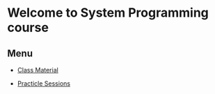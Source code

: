 # Welcome to System Programming course

## Menu

* [Class Material](./class_material.md)

* [Practicle Sessions](./practical_sessions.md)
